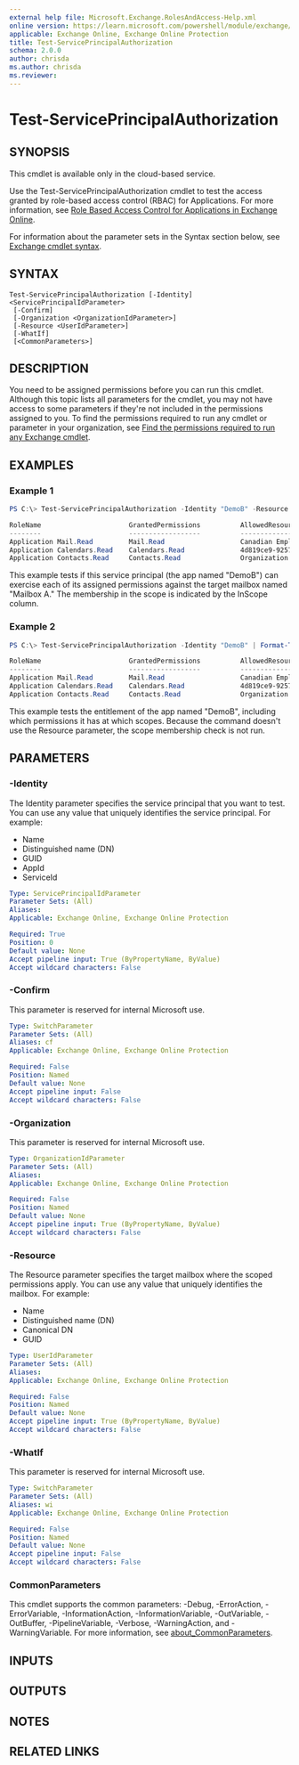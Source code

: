 ```yaml
---
external help file: Microsoft.Exchange.RolesAndAccess-Help.xml
online version: https://learn.microsoft.com/powershell/module/exchange/test-serviceprincipalauthorization
applicable: Exchange Online, Exchange Online Protection
title: Test-ServicePrincipalAuthorization
schema: 2.0.0
author: chrisda
ms.author: chrisda
ms.reviewer:
---
```


# Test-ServicePrincipalAuthorization

## SYNOPSIS
This cmdlet is available only in the cloud-based service.

Use the Test-ServicePrincipalAuthorization cmdlet to test the access granted by role-based access control (RBAC) for Applications. For more information, see [Role Based Access Control for Applications in Exchange Online](https://learn.microsoft.com/Exchange/permissions-exo/application-rbac).

For information about the parameter sets in the Syntax section below, see [Exchange cmdlet syntax](https://learn.microsoft.com/powershell/exchange/exchange-cmdlet-syntax).

## SYNTAX

```
Test-ServicePrincipalAuthorization [-Identity] <ServicePrincipalIdParameter>
 [-Confirm]
 [-Organization <OrganizationIdParameter>]
 [-Resource <UserIdParameter>]
 [-WhatIf]
 [<CommonParameters>]
```

## DESCRIPTION
You need to be assigned permissions before you can run this cmdlet. Although this topic lists all parameters for the cmdlet, you may not have access to some parameters if they're not included in the permissions assigned to you. To find the permissions required to run any cmdlet or parameter in your organization, see [Find the permissions required to run any Exchange cmdlet](https://learn.microsoft.com/powershell/exchange/find-exchange-cmdlet-permissions).

## EXAMPLES

### Example 1
```powershell
PS C:\> Test-ServicePrincipalAuthorization -Identity "DemoB" -Resource "Mailbox A" | Format-Table

RoleName                      GrantedPermissions          AllowedResourceScope        ScopeType                 InScope
--------                      ------------------          --------------------        ---------                 ------
Application Mail.Read         Mail.Read                   Canadian Employees           CustomRecipientScope     True
Application Calendars.Read    Calendars.Read              4d819ce9-9257-44..           AdministrativeUnit       False
Application Contacts.Read     Contacts.Read               Organization                 Organization             True
```

This example tests if this service principal (the app named "DemoB") can exercise each of its assigned permissions against the target mailbox named "Mailbox A." The membership in the scope is indicated by the InScope column.

### Example 2
```powershell
PS C:\> Test-ServicePrincipalAuthorization -Identity "DemoB" | Format-Table

RoleName                      GrantedPermissions          AllowedResourceScope        ScopeType                 InScope
--------                      ------------------          --------------------        ---------                 ------
Application Mail.Read         Mail.Read                   Canadian Employees           CustomRecipientScope     Not Run
Application Calendars.Read    Calendars.Read              4d819ce9-9257-44..           AdministrativeUnit       Not Run
Application Contacts.Read     Contacts.Read               Organization                 Organization             Not Run
```

This example tests the entitlement of the app named "DemoB", including which permissions it has at which scopes. Because the command doesn't use the Resource parameter, the scope membership check is not run.

## PARAMETERS

### -Identity
The Identity parameter specifies the service principal that you want to test. You can use any value that uniquely identifies the service principal. For example:

- Name
- Distinguished name (DN)
- GUID
- AppId
- ServiceId

```yaml
Type: ServicePrincipalIdParameter
Parameter Sets: (All)
Aliases:
Applicable: Exchange Online, Exchange Online Protection

Required: True
Position: 0
Default value: None
Accept pipeline input: True (ByPropertyName, ByValue)
Accept wildcard characters: False
```

### -Confirm
This parameter is reserved for internal Microsoft use.

```yaml
Type: SwitchParameter
Parameter Sets: (All)
Aliases: cf
Applicable: Exchange Online, Exchange Online Protection

Required: False
Position: Named
Default value: None
Accept pipeline input: False
Accept wildcard characters: False
```

### -Organization
This parameter is reserved for internal Microsoft use.

```yaml
Type: OrganizationIdParameter
Parameter Sets: (All)
Aliases:
Applicable: Exchange Online, Exchange Online Protection

Required: False
Position: Named
Default value: None
Accept pipeline input: True (ByPropertyName, ByValue)
Accept wildcard characters: False
```

### -Resource
The Resource parameter specifies the target mailbox where the scoped permissions apply. You can use any value that uniquely identifies the mailbox. For example:

- Name
- Distinguished name (DN)
- Canonical DN
- GUID

```yaml
Type: UserIdParameter
Parameter Sets: (All)
Aliases:
Applicable: Exchange Online, Exchange Online Protection

Required: False
Position: Named
Default value: None
Accept pipeline input: True (ByPropertyName, ByValue)
Accept wildcard characters: False
```

### -WhatIf
This parameter is reserved for internal Microsoft use.

```yaml
Type: SwitchParameter
Parameter Sets: (All)
Aliases: wi
Applicable: Exchange Online, Exchange Online Protection

Required: False
Position: Named
Default value: None
Accept pipeline input: False
Accept wildcard characters: False
```

### CommonParameters
This cmdlet supports the common parameters: -Debug, -ErrorAction, -ErrorVariable, -InformationAction, -InformationVariable, -OutVariable, -OutBuffer, -PipelineVariable, -Verbose, -WarningAction, and -WarningVariable. For more information, see [about_CommonParameters](https://go.microsoft.com/fwlink/p/?LinkID=113216).

## INPUTS

## OUTPUTS

## NOTES

## RELATED LINKS
